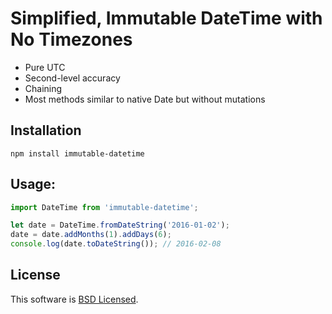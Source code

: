 # Simplified, Immutable DateTime with No Timezones

  - Pure UTC
  - Second-level accuracy
  - Chaining
  - Most methods similar to native Date but without mutations

## Installation

    npm install immutable-datetime

## Usage:

```js
import DateTime from 'immutable-datetime';

let date = DateTime.fromDateString('2016-01-02');
date = date.addMonths(1).addDays(6);
console.log(date.toDateString()); // 2016-02-08
```

## License

This software is [BSD Licensed](/LICENSE).
